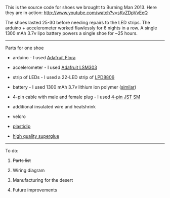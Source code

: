 This is the source code for shoes we brought to Burning Man 2013. Here they are in action: http://www.youtube.com/watch?v=sKvZDpVvEeQ

The shoes lasted 25-30 before needing repairs to the LED strips. The arduino + accelerometer worked flawlessly for 6 nights in a row. A single 1300 mAh 3.7v lipo battery powers a single shoe for ~25 hours.

---

Parts for one shoe

* arduino - I used [Adafruit Flora](http://www.adafruit.com/products/659)

* accelerometer - I used [Adafruit LSM303](http://www.adafruit.com/products/1247)

* strip of LEDs - I used a 22-LED strip of [LPD8806](https://www.google.com/search?q=LPD8806)

* battery - I used 1300 mAh 3.7v lithium ion polymer ([similar](http://www.adafruit.com/products/258))

* 4-pin cable with male and female plug - I used [4-pin JST SM](http://www.adafruit.com/products/578)

* additional insulated wire and heatshrink

* velcro

* [plastidip](http://www.amazon.com/Performix-11603-6-Synthetic-Plasti-Dip-Coating/dp/B0000DD1PF/)

* [high quality superglue](http://www.amazon.com/Loctite-1365882-20-Gram-Bottle-Professional/dp/B004Y960MU/)

---

To do:

1. ~~Parts list~~

2. Wiring diagram

3. Manufacturing for the desert

4. Future improvements
